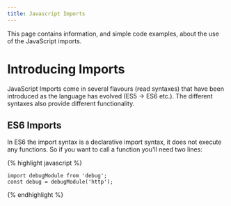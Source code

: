 ```yaml
---
title: Javascript Imports
---
```


This page contains information, and simple code examples, about the use of the JavaScript imports.

# Introducing Imports

JavaScript Imports come in several flavours (read syntaxes) that have been introduced as the language has evolved (ES5 -> ES6 etc.). The different syntaxes also provide different functionality.

## ES6 Imports

In ES6 the import syntax is a declarative import syntax, it does not execute any functions.
So if you want to call a function you'll need two lines:

{% highlight javascript %}

    import debugModule from 'debug';
    const debug = debugModule('http');
{% endhighlight %}
